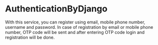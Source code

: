 # AuthenticationByDjango

With this service, you can register using email, mobile phone number, username and password. In case of registration by email or mobile phone number, OTP code will be sent and after entering OTP code login and registration will be done.